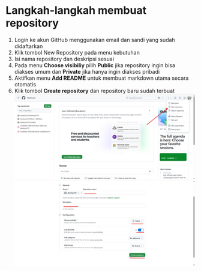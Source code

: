 # Langkah-langkah membuat repository
1. Login ke akun GitHub menggunakan email dan sandi yang sudah didaftarkan
2. Klik tombol New Repository pada menu
kebutuhan
3. Isi nama repository dan deskripsi sesuai 
4. Pada menu **Choose visibiliy** pilih **Public** jika repository ingin bisa diakses umum dan **Private** jika hanya ingin diakses pribadi
5. Aktifkan menu **Add README** untuk membuat markdown utama secara otomatis
6. Klik tombol **Create repository** dan repository baru sudah terbuat
![Alt image](https://github.com/abednps210/Week-3-MetKom/blob/396200b4c06f89744c51c6e2a3bd0c75126044f0/1.png)
![Alt image](https://github.com/abednps210/Week-3-MetKom/blob/4780a7398119c29bbc7340dc2c64569628d4b0df/2.png)